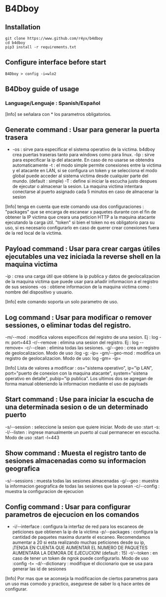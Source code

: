# B4Dboy

## Installation
```
git clone https://www.github.com/r4yx/b4dboy
cd b4dboy
pip3 install -r requirements.txt
```
## Configure interface before start
```
B4Dboy > config -i=wlo2
```


## B4Dboy guide of usage

### Language/Lenguaje : Spanish/Español
[Info] se señalara con * los parametros obligatorios.
## Generate command : Usar para generar la puerta trasera
* -os : sirve para especificar el sistema operativo de la victima. b4dboy crea puertas traseras tanto para windows como para linux.
-lip : sirve para especificar la ip del atacante. En caso de no usarse se obtendra automaticamente
-t : el modo simple permite conexiones entre la victima y el atacante en LAN, si se configura un token y se selecciona el modo global puede acceder al sistema victima desde cualquier parte del mundo. (default : simple)
-T : define si iniciar la escucha justo despues de ejecutar o almacenar la sesion. La maquina victima intentara conectarse al puerto asignado cada 5 minutos en caso de almacenar la sesion

[Info] tenga en cuenta que este comando usa dos configuraciones : "packages" que se encarga de escanear x paquetes durante con el fin de obtener la IP victima que creara una peticion HTTP a la maquina atacante ejecutando la carga útil. "token" si bien el token no es obligatorio para su uso, si es necesario configurarlo en caso de querer crear conexiones fuera de la red local de la victima.

## Payload command : Usar para crear cargas útiles ejecutables una vez iniciada la reverse shell en la maquina victima
-ip : crea una carga útil que obtiene la ip publica y datos de geolocalizacion de la maquina victima que puede usar para añadir informacion a el registro de sus sesiones
-os : obtiene informacion de la maquina victima como : nombre del dispositivo y usuario.

[Info] este comando soporta un solo parametro de uso.

## Log command : Usar para modificar o remover sessiones, o eliminar todas del registro.
-m/--mod : modifica valores especificos del registro de una sesion. Ej : log -m:<id> port=443
-r/--remove : elimina una sesion del registro. Ej : log --remove=<id>
-c/--clean : elimina todas las sesiones.
-g/--geo : crea un registro de geolocalizacion. Modo de uso :log -g:<id> -ip=<public ip>
-gm/--geo-mod : modifica un registro de geolocalizacion. Modo de uso: log -gm=<id> -ip=

[Info] Lista de valores a modificar : os="sistema operativo", ip="ip LAN", port="puerto de conexion con la maquina atacante", system="sistena operativo en detalle", pubip="ip publica". Los ultimos dos se agregan de forma manual obteniendo la informacion mediante el uso de payloads

## Start command : Use para iniciar la escucha de una determinada sesion o de un determinado puerto
-s/--session : seleccione la sesion que quiere iniciar. Modo de uso :start -s:<id>
-l/--listen : ingrese manualmente un puerto al cual permanecer en escucha. Modo de uso :start -l=443

## Show command : Muesta el registro tanto de sesiones almacenadas como su informacion geografica
-s/--sessions : muesta todas las sesiones almacenadas
-g/--geo : muestra la informacion geografica de todas las sesiones que la posean
-c/--config : muestra la configuracion de ejecucion

## Config command : Usar para configurar parametros de ejecucion en los comandos
* -i/--interface : configura la interfaz de red para los escaneos de peticiones que obtienen la ip de la victima
-p/--packages : configura la cantidad de paquetes maxima durante el escaneo. Recomendamos aumentar a 20 si esta realizando muchas peticiones desde su ip, ¡TENGA EN CUENTA QUE AUMENTAR EL NUMERO DE PAQUETES AUMENTARA LA DEMORA DE EJECUCION! (default : 15)
-t/--token : en caso de tener un token de ngrok puede configurarlo. Modo de uso :config -t=<token>
-d/--dictionary : modifique el diccionario que se usa para generar las id de sesiones

[Info] Por mas que se aconseja la modificacion de ciertos parametros para un uso mas comodo y practico, asegurese de saber lo q hace antes de configurar.
